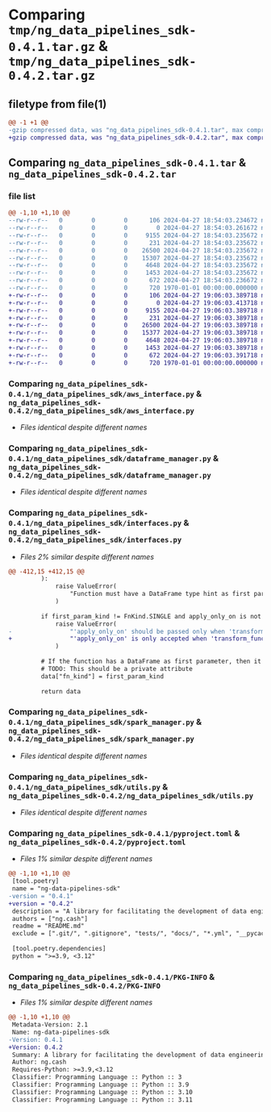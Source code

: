 # Comparing `tmp/ng_data_pipelines_sdk-0.4.1.tar.gz` & `tmp/ng_data_pipelines_sdk-0.4.2.tar.gz`

## filetype from file(1)

```diff
@@ -1 +1 @@
-gzip compressed data, was "ng_data_pipelines_sdk-0.4.1.tar", max compression
+gzip compressed data, was "ng_data_pipelines_sdk-0.4.2.tar", max compression
```

## Comparing `ng_data_pipelines_sdk-0.4.1.tar` & `ng_data_pipelines_sdk-0.4.2.tar`

### file list

```diff
@@ -1,10 +1,10 @@
--rw-r--r--   0        0        0      106 2024-04-27 18:54:03.234672 ng_data_pipelines_sdk-0.4.1/README.md
--rw-r--r--   0        0        0        0 2024-04-27 18:54:03.261672 ng_data_pipelines_sdk-0.4.1/ng_data_pipelines_sdk/__init__.py
--rw-r--r--   0        0        0     9155 2024-04-27 18:54:03.235672 ng_data_pipelines_sdk-0.4.1/ng_data_pipelines_sdk/aws_interface.py
--rw-r--r--   0        0        0      231 2024-04-27 18:54:03.235672 ng_data_pipelines_sdk-0.4.1/ng_data_pipelines_sdk/custom_logger.py
--rw-r--r--   0        0        0    26500 2024-04-27 18:54:03.235672 ng_data_pipelines_sdk-0.4.1/ng_data_pipelines_sdk/dataframe_manager.py
--rw-r--r--   0        0        0    15307 2024-04-27 18:54:03.235672 ng_data_pipelines_sdk-0.4.1/ng_data_pipelines_sdk/interfaces.py
--rw-r--r--   0        0        0     4648 2024-04-27 18:54:03.235672 ng_data_pipelines_sdk-0.4.1/ng_data_pipelines_sdk/spark_manager.py
--rw-r--r--   0        0        0     1453 2024-04-27 18:54:03.235672 ng_data_pipelines_sdk-0.4.1/ng_data_pipelines_sdk/utils.py
--rw-r--r--   0        0        0      672 2024-04-27 18:54:03.236672 ng_data_pipelines_sdk-0.4.1/pyproject.toml
--rw-r--r--   0        0        0      720 1970-01-01 00:00:00.000000 ng_data_pipelines_sdk-0.4.1/PKG-INFO
+-rw-r--r--   0        0        0      106 2024-04-27 19:06:03.389718 ng_data_pipelines_sdk-0.4.2/README.md
+-rw-r--r--   0        0        0        0 2024-04-27 19:06:03.413718 ng_data_pipelines_sdk-0.4.2/ng_data_pipelines_sdk/__init__.py
+-rw-r--r--   0        0        0     9155 2024-04-27 19:06:03.389718 ng_data_pipelines_sdk-0.4.2/ng_data_pipelines_sdk/aws_interface.py
+-rw-r--r--   0        0        0      231 2024-04-27 19:06:03.389718 ng_data_pipelines_sdk-0.4.2/ng_data_pipelines_sdk/custom_logger.py
+-rw-r--r--   0        0        0    26500 2024-04-27 19:06:03.389718 ng_data_pipelines_sdk-0.4.2/ng_data_pipelines_sdk/dataframe_manager.py
+-rw-r--r--   0        0        0    15377 2024-04-27 19:06:03.389718 ng_data_pipelines_sdk-0.4.2/ng_data_pipelines_sdk/interfaces.py
+-rw-r--r--   0        0        0     4648 2024-04-27 19:06:03.389718 ng_data_pipelines_sdk-0.4.2/ng_data_pipelines_sdk/spark_manager.py
+-rw-r--r--   0        0        0     1453 2024-04-27 19:06:03.389718 ng_data_pipelines_sdk-0.4.2/ng_data_pipelines_sdk/utils.py
+-rw-r--r--   0        0        0      672 2024-04-27 19:06:03.391718 ng_data_pipelines_sdk-0.4.2/pyproject.toml
+-rw-r--r--   0        0        0      720 1970-01-01 00:00:00.000000 ng_data_pipelines_sdk-0.4.2/PKG-INFO
```

### Comparing `ng_data_pipelines_sdk-0.4.1/ng_data_pipelines_sdk/aws_interface.py` & `ng_data_pipelines_sdk-0.4.2/ng_data_pipelines_sdk/aws_interface.py`

 * *Files identical despite different names*

### Comparing `ng_data_pipelines_sdk-0.4.1/ng_data_pipelines_sdk/dataframe_manager.py` & `ng_data_pipelines_sdk-0.4.2/ng_data_pipelines_sdk/dataframe_manager.py`

 * *Files identical despite different names*

### Comparing `ng_data_pipelines_sdk-0.4.1/ng_data_pipelines_sdk/interfaces.py` & `ng_data_pipelines_sdk-0.4.2/ng_data_pipelines_sdk/interfaces.py`

 * *Files 2% similar despite different names*

```diff
@@ -412,15 +412,15 @@
         ):
             raise ValueError(
                 "Function must have a DataFrame type hint as first parameter and return type hint, or a dict of [str, DataFrame] as first parameter hint and return type hint"
             )
 
         if first_param_kind != FnKind.SINGLE and apply_only_on is not None:
             raise ValueError(
-                "'apply_only_on' should be passed only when 'transform_function' has a DataFrame as first parameter, not a list of DataFrames"
+                "'apply_only_on' is only accepted when 'transform_function' is of type 'single', that is, when the first parameter is a DataFrame type hint and the return type hint is also a DataFrame type hint."
             )
 
         # If the function has a DataFrame as first parameter, then it is a single function. If it has a dict of [str, DataFrame] as first parameter, then it is a batch function
         # TODO: This should be a private attribute
         data["fn_kind"] = first_param_kind
 
         return data
```

### Comparing `ng_data_pipelines_sdk-0.4.1/ng_data_pipelines_sdk/spark_manager.py` & `ng_data_pipelines_sdk-0.4.2/ng_data_pipelines_sdk/spark_manager.py`

 * *Files identical despite different names*

### Comparing `ng_data_pipelines_sdk-0.4.1/ng_data_pipelines_sdk/utils.py` & `ng_data_pipelines_sdk-0.4.2/ng_data_pipelines_sdk/utils.py`

 * *Files identical despite different names*

### Comparing `ng_data_pipelines_sdk-0.4.1/pyproject.toml` & `ng_data_pipelines_sdk-0.4.2/pyproject.toml`

 * *Files 1% similar despite different names*

```diff
@@ -1,10 +1,10 @@
 [tool.poetry]
 name = "ng-data-pipelines-sdk"
-version = "0.4.1"
+version = "0.4.2"
 description = "A library for facilitating the development of data engineering pipelines using pyspark. Compatible with MWAA running airflow 2.8.1."
 authors = ["ng.cash"]
 readme = "README.md"
 exclude = [".git/", ".gitignore", "tests/", "docs/", "*.yml", "__pycache__/", "*.pyc", "*.ipynb", "playground/", "poetry.lock", "dist/", "build/"]
 
 [tool.poetry.dependencies]
 python = ">=3.9, <3.12"
```

### Comparing `ng_data_pipelines_sdk-0.4.1/PKG-INFO` & `ng_data_pipelines_sdk-0.4.2/PKG-INFO`

 * *Files 1% similar despite different names*

```diff
@@ -1,10 +1,10 @@
 Metadata-Version: 2.1
 Name: ng-data-pipelines-sdk
-Version: 0.4.1
+Version: 0.4.2
 Summary: A library for facilitating the development of data engineering pipelines using pyspark. Compatible with MWAA running airflow 2.8.1.
 Author: ng.cash
 Requires-Python: >=3.9,<3.12
 Classifier: Programming Language :: Python :: 3
 Classifier: Programming Language :: Python :: 3.9
 Classifier: Programming Language :: Python :: 3.10
 Classifier: Programming Language :: Python :: 3.11
```


